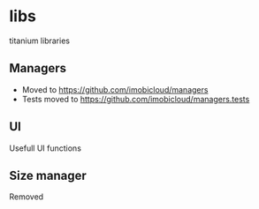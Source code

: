 libs
====

titanium libraries

## Managers

- Moved to https://github.com/imobicloud/managers
- Tests moved to https://github.com/imobicloud/managers.tests

## UI

Usefull UI functions

## Size manager

Removed